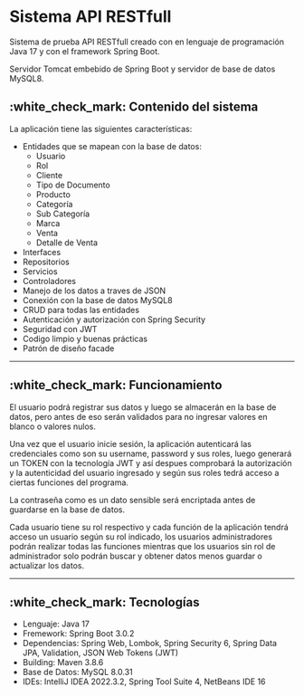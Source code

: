 <h1>Sistema API RESTfull</h1>
<p>Sistema de prueba API RESTfull creado con en lenguaje de programación Java 17 y con el framework Spring Boot.</p>
<p>Servidor Tomcat embebido de Spring Boot y servidor de base de datos MySQL8.</p>
<h2>:white_check_mark: Contenido del sistema</h2>
<p>La aplicación tiene las siguientes características:</p>
<ul>
  <li>
    <div>Entidades que se mapean con la base de datos:</div>
    <ul>
      <li>Usuario</li>
      <li>Rol</li>
      <li>Cliente</li>
      <li>Tipo de Documento</li>
      <li>Producto</li>
      <li>Categoría</li>
      <li>Sub Categoría</li>
      <li>Marca</li>
      <li>Venta</li>
      <li>Detalle de Venta</li>
    </ul>
  </li>
  <li>Interfaces</li>
  <li>Repositorios</li>
  <li>Servicios</li>
  <li>Controladores</li>
  <li>Manejo de los datos a traves de JSON</li>
  <li>Conexión con la base de datos MySQL8</li>
  <li>CRUD para todas las entidades</li>
  <li>Autenticación y autorización con Spring Security</li>
  <li>Seguridad con JWT</li>
  <li>Codigo limpio y buenas prácticas</li>
  <li>Patrón de diseño facade</li>
</ul>
<hr>
<h2>:white_check_mark: Funcionamiento</h2>
<p>El usuario podrá registrar sus datos y luego se almacerán en la base de datos, pero antes de eso serán validados para no ingresar valores en blanco o valores nulos.</p> 
<p>Una vez que el usuario inicie sesión, la aplicación autenticará las credenciales como son su username, password y sus roles, luego generará un TOKEN con la tecnología JWT y así despues comprobará la autorización y la autenticidad del usuario ingresado y según sus roles tedrá acceso a ciertas funciones del programa.</p>
<p>La contraseña como es un dato sensible será encriptada antes de guardarse en la base de datos.</p>
<p>Cada usuario tiene su rol respectivo y cada función de la aplicación tendrá acceso un usuario según su rol indicado, los usuarios administradores podrán realizar todas las funciones mientras que los usuarios sin rol de administrador solo podrán buscar y obtener datos menos guardar o actualizar los datos.</p>
<hr>
<h2>:white_check_mark: Tecnologías</h2>
<ul>
  <li>Lenguaje: Java 17</li>
  <li>Fremework: Spring Boot 3.0.2</li>
  <li>Dependencias: Spring Web, Lombok, Spring Security 6, Spring Data JPA, Validation, JSON Web Tokens (JWT)</li>
  <li>Building: Maven 3.8.6</li>
  <li>Base de Datos: MySQL 8.0.31</li>
  <li>IDEs: IntelliJ IDEA 2022.3.2, Spring Tool Suite 4, NetBeans IDE 16</li>
</ul>
